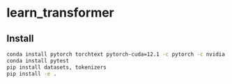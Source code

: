 # learn_transformer

## Install

```bash
conda install pytorch torchtext pytorch-cuda=12.1 -c pytorch -c nvidia
conda install pytest
pip install datasets, tokenizers
pip install -e .
```